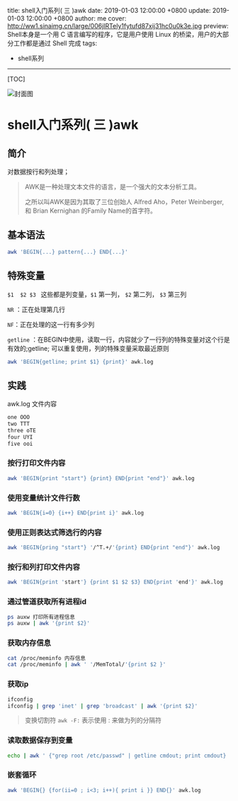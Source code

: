 title: shell入门系列( 三 )awk
date: 2019-01-03 12:00:00 +0800
update: 2019-01-03 12:00:00 +0800
author: me
cover: http://ww1.sinaimg.cn/large/006jIRTely1fytufd87xij31hc0u0k3e.jpg
preview:  Shell本身是一个用 C 语言编写的程序，它是用户使用 Linux 的桥梁，用户的大部分工作都是通过 Shell 完成
tags:

  - shell系列

---

[TOC]

![封面图](http://ww1.sinaimg.cn/large/006jIRTely1fytufd87xij31hc0u0k3e.jpg)

# shell入门系列( 三 )awk

## 简介

对数据按行和列处理；

> AWK是一种处理文本文件的语言，是一个强大的文本分析工具。
>
> 之所以叫AWK是因为其取了三位创始人 Alfred Aho，Peter Weinberger, 和 Brian Kernighan 的Family Name的首字符。

## 基本语法

```bash
awk 'BEGIN{...} pattern{...} END{...}'
```

## 特殊变量

`$1  $2 $3 ` 这些都是列变量，`$1` 第一列， `$2` 第二列， `$3` 第三列

`NR` ：正在处理第几行

`NF`：正在处理的这一行有多少列

`getline` ：在BEGIN中使用，读取一行，内容就少了一行列的特殊变量对这个行是有效的;getline; 可以重复使用，列的特殊变量采取最近原则

```bash
awk 'BEGIN{getline; print $1} {print}' awk.log
```

## 实践

awk.log 文件内容

```bash
one OOO
two TTT
three oTE
four UYI
five ooi
```

### 按行打印文件内容

```bash
awk 'BEGIN{print "start"} {print} END{print "end"}' awk.log
```

### 使用变量统计文件行数

```bash
awk 'BEGIN{i=0} {i++} END{print i}' awk.log
```

### 使用正则表达式筛选行的内容

```bash
awk 'BEGIN{pring "start"} '/^T.+/'{print} END{print "end"}' awk.log
```

### 按行和列打印文件内容

```bash
awk 'BEGIN{print 'start'} {print $1 $2 $3} END{print 'end'}' awk.log 
```

### 通过管道获取所有进程id

```bash
ps auxw 打印所有进程信息
ps auxw | awk '{print $2}'
```

### 获取内存信息

```bash
cat /proc/meminfo 内存信息
cat /proc/meminfo | awk ' '/MemTotal/'{print $2 }'
```

### 获取ip

```bash
ifconfig 
ifconfig | grep 'inet' | grep 'broadcast' | awk '{print $2}'
```

> 变换切割符   `awk -F:`  表示使用 : 来做为列的分隔符

### 读取数据保存到变量

```bash
echo | awk ' {"grep root /etc/passwd" | getline cmdout; print cmdout} '
```

### 嵌套循环

```bash
awk 'BEGIN{} {for(ii=0 ; i<3; i++){ print i }} END{}' awk.log
```

